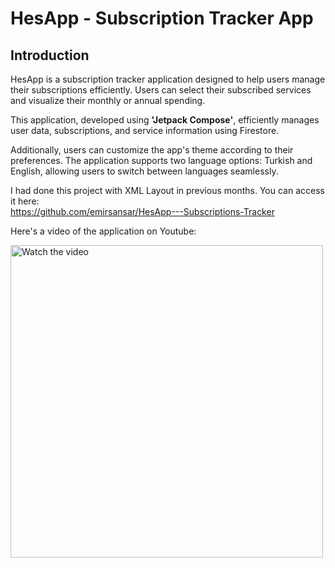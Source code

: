 # HesApp - Subscription Tracker App

## Introduction
HesApp is a subscription tracker application designed to help users manage their subscriptions efficiently. Users can select their subscribed services and visualize their monthly or annual spending.

This application, developed using **'Jetpack Compose'**, efficiently manages user data, subscriptions, and service information using Firestore.

Additionally, users can customize the app's theme according to their preferences. The application supports two language options: Turkish and English, allowing users to switch between languages seamlessly.

I had done this project with XML Layout in previous months. You can access it here: <br> https://github.com/emirsansar/HesApp---Subscriptions-Tracker

Here's a video of the application on Youtube:

<a href="https://youtu.be/OT4P4Kk76Ss" target="_blank">
    <img src="https://img.youtube.com/vi/xzYlwQXcpyA/maxresdefault.jpg" alt="Watch the video" width="500" />
</a>
